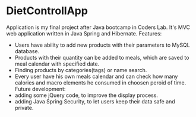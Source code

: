 # DietControllApp
Application is my final project after Java bootcamp in Coders Lab.
It's MVC web application written in Java Spring and Hibernate.
Features:
- Users have ability to add new products with their parameters to MySQL database.
- Products with their quantity can be added to meals, which are saved to meal calendar with specified date.
- Finding products by categories(tags) or name search.
- Every user have his own meals calendar and can check how many calories and macro elements he consumed in choosen peroid of time.
Future development:
- adding some jQuery code, to improve the display process.
- adding Java Spring Security, to let users keep their data safe and private.
